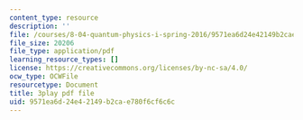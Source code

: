 ```yaml
---
content_type: resource
description: ''
file: /courses/8-04-quantum-physics-i-spring-2016/9571ea6d24e42149b2cae780f6cf6c6c_3368145.pdf
file_size: 20206
file_type: application/pdf
learning_resource_types: []
license: https://creativecommons.org/licenses/by-nc-sa/4.0/
ocw_type: OCWFile
resourcetype: Document
title: 3play pdf file
uid: 9571ea6d-24e4-2149-b2ca-e780f6cf6c6c
---
```

